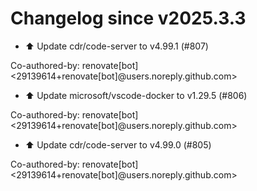 # Changelog since v2025.3.3
- ⬆️ Update cdr/code-server to v4.99.1 (#807)

Co-authored-by: renovate[bot] <29139614+renovate[bot]@users.noreply.github.com> 
- ⬆️ Update microsoft/vscode-docker to v1.29.5 (#806)

Co-authored-by: renovate[bot] <29139614+renovate[bot]@users.noreply.github.com> 
- ⬆️ Update cdr/code-server to v4.99.0 (#805)

Co-authored-by: renovate[bot] <29139614+renovate[bot]@users.noreply.github.com> 
